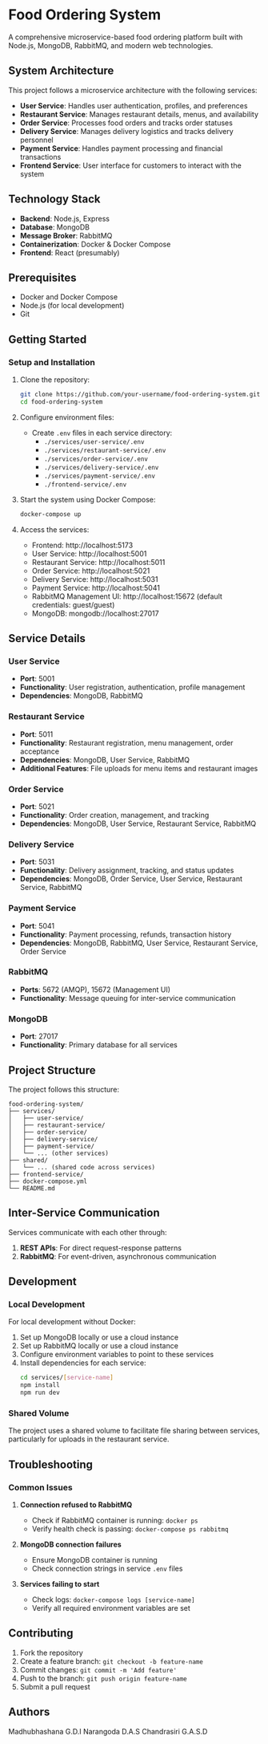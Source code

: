 # Food Ordering System

A comprehensive microservice-based food ordering platform built with Node.js, MongoDB, RabbitMQ, and modern web technologies.

## System Architecture

This project follows a microservice architecture with the following services:

- **User Service**: Handles user authentication, profiles, and preferences
- **Restaurant Service**: Manages restaurant details, menus, and availability
- **Order Service**: Processes food orders and tracks order statuses
- **Delivery Service**: Manages delivery logistics and tracks delivery personnel
- **Payment Service**: Handles payment processing and financial transactions
- **Frontend Service**: User interface for customers to interact with the system

## Technology Stack

- **Backend**: Node.js, Express
- **Database**: MongoDB
- **Message Broker**: RabbitMQ
- **Containerization**: Docker & Docker Compose
- **Frontend**: React (presumably)

## Prerequisites

- Docker and Docker Compose
- Node.js (for local development)
- Git

## Getting Started

### Setup and Installation

1. Clone the repository:
   ```bash
   git clone https://github.com/your-username/food-ordering-system.git
   cd food-ordering-system
   ```

2. Configure environment files:
   - Create `.env` files in each service directory:
     - `./services/user-service/.env`
     - `./services/restaurant-service/.env`
     - `./services/order-service/.env`
     - `./services/delivery-service/.env`
     - `./services/payment-service/.env`
     - `./frontend-service/.env`

3. Start the system using Docker Compose:
   ```bash
   docker-compose up
   ```

4. Access the services:
   - Frontend: http://localhost:5173
   - User Service: http://localhost:5001
   - Restaurant Service: http://localhost:5011
   - Order Service: http://localhost:5021
   - Delivery Service: http://localhost:5031
   - Payment Service: http://localhost:5041
   - RabbitMQ Management UI: http://localhost:15672 (default credentials: guest/guest)
   - MongoDB: mongodb://localhost:27017

## Service Details

### User Service
- **Port**: 5001
- **Functionality**: User registration, authentication, profile management
- **Dependencies**: MongoDB, RabbitMQ

### Restaurant Service
- **Port**: 5011
- **Functionality**: Restaurant registration, menu management, order acceptance
- **Dependencies**: MongoDB, User Service, RabbitMQ
- **Additional Features**: File uploads for menu items and restaurant images

### Order Service
- **Port**: 5021
- **Functionality**: Order creation, management, and tracking
- **Dependencies**: MongoDB, User Service, Restaurant Service, RabbitMQ

### Delivery Service
- **Port**: 5031
- **Functionality**: Delivery assignment, tracking, and status updates
- **Dependencies**: MongoDB, Order Service, User Service, Restaurant Service, RabbitMQ

### Payment Service
- **Port**: 5041
- **Functionality**: Payment processing, refunds, transaction history
- **Dependencies**: MongoDB, RabbitMQ, User Service, Restaurant Service, Order Service

### RabbitMQ
- **Ports**: 5672 (AMQP), 15672 (Management UI)
- **Functionality**: Message queuing for inter-service communication

### MongoDB
- **Port**: 27017
- **Functionality**: Primary database for all services

## Project Structure

The project follows this structure:
```
food-ordering-system/
├── services/
│   ├── user-service/
│   ├── restaurant-service/
│   ├── order-service/
│   ├── delivery-service/
│   ├── payment-service/
│   └── ... (other services)
├── shared/
│   └── ... (shared code across services)
├── frontend-service/
├── docker-compose.yml
└── README.md
```

## Inter-Service Communication

Services communicate with each other through:
1. **REST APIs**: For direct request-response patterns
2. **RabbitMQ**: For event-driven, asynchronous communication

## Development

### Local Development

For local development without Docker:

1. Set up MongoDB locally or use a cloud instance
2. Set up RabbitMQ locally or use a cloud instance
3. Configure environment variables to point to these services
4. Install dependencies for each service:
   ```bash
   cd services/[service-name]
   npm install
   npm run dev
   ```

### Shared Volume

The project uses a shared volume to facilitate file sharing between services, particularly for uploads in the restaurant service.

## Troubleshooting

### Common Issues

1. **Connection refused to RabbitMQ**
   - Check if RabbitMQ container is running: `docker ps`
   - Verify health check is passing: `docker-compose ps rabbitmq`

2. **MongoDB connection failures**
   - Ensure MongoDB container is running
   - Check connection strings in service `.env` files

3. **Services failing to start**
   - Check logs: `docker-compose logs [service-name]`
   - Verify all required environment variables are set

## Contributing

1. Fork the repository
2. Create a feature branch: `git checkout -b feature-name`
3. Commit changes: `git commit -m 'Add feature'`
4. Push to the branch: `git push origin feature-name`
5. Submit a pull request

## Authors

Madhubhashana G.D.I
Narangoda D.A.S
Chandrasiri G.A.S.D
